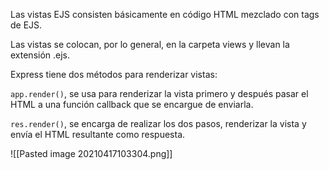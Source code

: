 Las vistas EJS consisten básicamente en código HTML mezclado con tags de EJS. 

Las vistas se colocan, por lo general, en la carpeta views y llevan la extensión .ejs. 

Express tiene dos métodos para renderizar vistas: 

```app.render()```, se usa para renderizar la vista primero y después pasar el HTML a una función callback que se encargue de enviarla. 

```res.render()```, se encarga de realizar los dos pasos, renderizar la vista y envía el HTML resultante como respuesta.

![[Pasted image 20210417103304.png]]